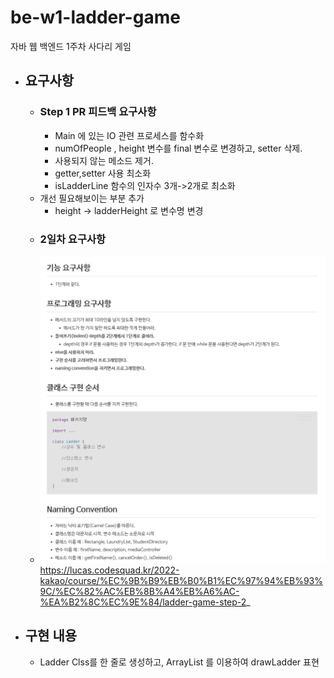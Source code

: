 # be-w1-ladder-game

자바 웹 백엔드 1주차 사다리 게임

- ## 요구사항  
  - ### Step 1 PR 피드백 요구사항 
    - Main 에 있는 IO 관련 프로세스를 함수화
    - numOfPeople , height 변수를 final 변수로 변경하고, setter 삭제.
    - 사용되지 않는 메소드 제거.
    - getter,setter 사용 최소화
    - isLadderLine 함수의 인자수 3개->2개로 최소화
  - 개선 필요해보이는 부분 추가
    - height -> ladderHeight 로 변수명 변경
  - ### 2일차 요구사항
  - ![img.png](img.png)
    https://lucas.codesquad.kr/2022-kakao/course/%EC%9B%B9%EB%B0%B1%EC%97%94%EB%93%9C/%EC%82%AC%EB%8B%A4%EB%A6%AC-%EA%B2%8C%EC%9E%84/ladder-game-step-2_

- ## 구현 내용 
  - Ladder Clss를 한 줄로 생성하고, ArrayList<Ladder> 를 이용하여 drawLadder 표현
